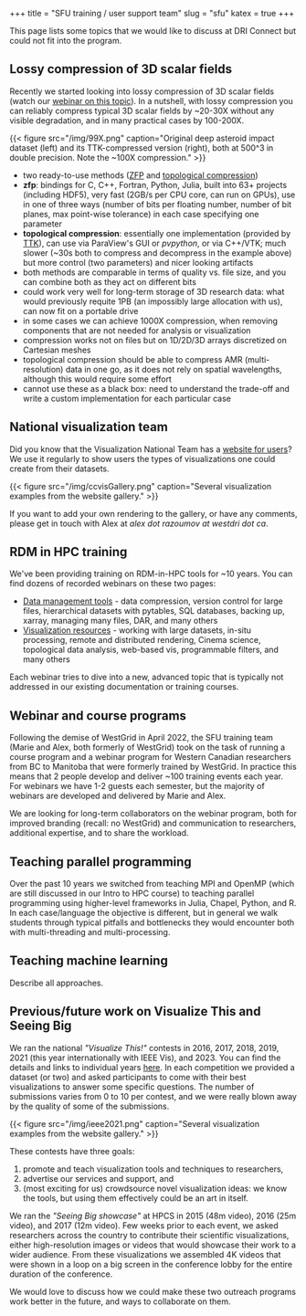 +++
title = "SFU training / user support team"
slug = "sfu"
katex = true
+++

This page lists some topics that we would like to discuss at DRI Connect but could not fit into the program.

## Lossy compression of 3D scalar fields

Recently we started looking into lossy compression of 3D scalar fields (watch our [webinar on this
topic](https://training.westdri.ca/tools/rdm/#lossy)). In a nutshell, with lossy compression you can reliably
compress typical 3D scalar fields by ~20-30X without any visible degradation, and in many practical cases by
100-200X.

<!-- This is huge for long-term storage of research data: what would previously requite 1 -->
<!-- Petabyte of storage (an impossibly large allocation with us), can now easily fit on a portable SSD. In some -->
<!-- cases we can achieve 1000X compression, when removing components that are not needed for analysis or -->
<!-- visualization. This is really a big deal and has been completely unexplored by anyone in the Federation until -->
<!-- now. -->

{{< figure src="/img/99X.png" caption="Original deep asteroid impact dataset (left) and its TTK-compressed version (right), both at 500^3 in double precision. Note the ~100X compression." >}}

- two ready-to-use methods ([ZFP](https://computing.llnl.gov/projects/zfp) and [topological
  compression](https://topology-tool-kit.github.io/examples/persistenceDrivenCompression))
- **zfp**: bindings for C, C++, Fortran, Python, Julia, built into 63+ projects (including HDF5), very fast (2GB/s
  per CPU core, can run on GPUs), use in one of three ways (number of bits per floating number, number of bit
  planes, max point-wise tolerance) in each case specifying one parameter
- **topological compression**: essentially one implementation (provided by
  [TTK](https://topology-tool-kit.github.io)), can use via ParaView's GUI or *pvpython*, or via C++/VTK; much
  slower (~30s both to compress and decompress in the example above) but more control (two parameters) and
  nicer looking artifacts
- both methods are comparable in terms of quality vs. file size, and you can combine both as they act on
  different bits
- could work very well for long-term storage of 3D research data: what would previously requite 1PB (an
  impossibly large allocation with us), can now fit on a portable drive
- in some cases we can achieve 1000X compression, when removing components that are not needed for analysis or
  visualization
- compression works not on files but on 1D/2D/3D arrays discretized on Cartesian meshes
- topological compression should be able to compress AMR (multi-resolution) data in one go, as it does not
  rely on spatial wavelengths, although this would require some effort
- cannot use these as a black box: need to understand the trade-off and write a custom implementation for each
  particular case





## National visualization team

Did you know that the Visualization National Team has a [website for users](https://ccvis.netlify.app)?  We
use it regularly to show users the types of visualizations one could create from their datasets.

{{< figure src="/img/ccvisGallery.png" caption="Several visualization examples from the website gallery." >}}

If you want to add your own rendering to the gallery, or have any comments, please get in touch with Alex at
*alex dot razoumov at westdri dot ca*.





## RDM in HPC training

We've been providing training on RDM-in-HPC tools for ~10 years. You can find dozens of recorded webinars on
these two pages:

- [Data management tools](https://training.westdri.ca/tools/rdm) - data compression, version control for large
  files, hierarchical datasets with pytables, SQL databases, backing up, xarray, managing many files, DAR, and
  many others
- [Visualization resources](https://training.westdri.ca/tools/visualization) - working with large datasets,
  in-situ processing, remote and distributed rendering, Cinema science, topological data analysis, web-based
  vis, programmable filters, and many others

Each webinar tries to dive into a new, advanced topic that is typically not addressed in our existing
documentation or training courses.





<!-- ## Lack of consortium branding in the West -->
## Webinar and course programs

Following the demise of WestGrid in April 2022, the SFU training team (Marie and Alex, both formerly of
WestGrid) took on the task of running a course program and a webinar program for Western Canadian researchers
from BC to Manitoba that were formerly trained by WestGrid. In practice this means that 2 people develop and
deliver ~100 training events each year. For webinars we have 1-2 guests each semester, but the majority of
webinars are developed and delivered by Marie and Alex.

<!-- One of the major limiting factors (besides the obvious preparation time) is the lack of regional consortium -->
<!-- branding in the West. We tried to use "WestDRI" but received very negative response from a couple of -->
<!-- institutions. The problem: why would researchers subscribe to and attend "training by SFU" if they are from -->
<!-- other institutions? Lack of branding makes it very difficult to advertise and communicate our training. -->

<!-- The second problem is analysts' participation. In WestGrid days, we've been lucky to host many webinars by -->
<!-- ARC/HPC analysts in the past, but -- without an umbrella consortium or any inter-university agreements -- we -->
<!-- cannot "volunteer" webinar speakers. -->

We are looking for long-term collaborators on the webinar program, both for improved branding (recall: no
WestGrid) and communication to researchers, additional expertise, and to share the workload.





## Teaching parallel programming

Over the past 10 years we switched from teaching MPI and OpenMP (which are still discussed in our Intro to HPC
course) to teaching parallel programming using higher-level frameworks in Julia, Chapel, Python, and R. In
each case/language the objective is different, but in general we walk students through typical pitfalls and
bottlenecks they would encounter both with multi-threading and multi-processing.



## Teaching machine learning

Describe all approaches.





## Previous/future work on Visualize This and Seeing Big

We ran the national *"Visualize This!"* contests in 2016, 2017, 2018, 2019, 2021 (this year internationally
with IEEE Vis), and 2023. You can find the details and links to individual years
[here](https://ccvis.netlify.app/contests). In each competition we provided a dataset (or two) and asked
participants to come with their best visualizations to answer some specific questions. The number of
submissions varies from 0 to 10 per contest, and we were really blown away by the quality of some of the
submissions.

{{< figure src="/img/ieee2021.png" caption="Several visualization examples from the website gallery." >}}

These contests have three goals:

1. promote and teach visualization tools and techniques to researchers,
1. advertise our services and support, and
1. (most exciting for us) crowdsource novel visualization ideas: we know the tools, but using them effectively
   could be an art in itself.

We ran the *"Seeing Big showcase"* at HPCS in 2015 (48m video), 2016 (25m video), and 2017 (12m video). Few
weeks prior to each event, we asked researchers across the country to contribute their scientific
visualizations, either high-resolution images or videos that would showcase their work to a wider
audience. From these visualizations we assembled 4K videos that were shown in a loop on a big screen in the
conference lobby for the entire duration of the conference.

We would love to discuss how we could make these two outreach programs work better in the future, and ways to
collaborate on them.






<!-- Tessa: "Yes, that's a little tricky being able to communicate at DRI Connect - other than I'd say putting -->
<!-- something in the Slack channel right at the beginning and inviting people to talk to. Unfortunately the -->
<!-- program is full - and we did have to reject some sessions to fit the schedule in 2 days so we can't really -->
<!-- rework it now." -->



<!-- {{<a "link" "text">}} -->
